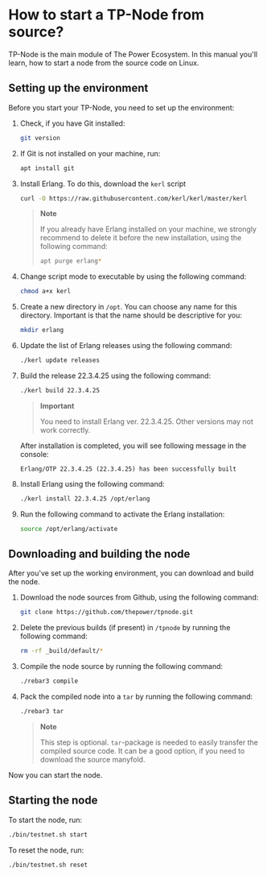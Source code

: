# How to start a TP-Node from source?

TP-Node is the main module of The Power Ecosystem. In this manual you'll learn, how to start a node from the source code on Linux.

## Setting up the environment

Before you start your TP-Node, you need to set up the environment:

1. Check, if you have Git installed:
    
   ```bash
   git version
   ```
2. If Git is not installed on your machine, run:
    
   ```bash
   apt install git
   ```
   
3. Install Erlang. To do this, download the `kerl` script

   ```bash
   curl -O https://raw.githubusercontent.com/kerl/kerl/master/kerl
   ```
   > **Note**
   > 
   > If you already have Erlang installed on your machine, we strongly recommend to delete it before the new installation, using the following command:
   >
   > ```bash
   > apt purge erlang*
   > ```
   
4. Change script mode to executable by using the following command:

   ```bash
   chmod a+x kerl
   ```

5. Create a new directory in `/opt`. You can choose any name for this directory. Important is that the name should be descriptive for you:

   ```bash
   mkdir erlang
   ```
6. Update the list of Erlang releases using the following command:

   ```bash
   ./kerl update releases
   ```
   
7. Build the release 22.3.4.25 using the following command:

   ```bash
   ./kerl build 22.3.4.25
   ```


   > **Important**
   >
   > You need to install Erlang ver. 22.3.4.25. Other versions may not work correctly.
   
   After installation is completed, you will see following message in the console:

   ```text
   Erlang/OTP 22.3.4.25 (22.3.4.25) has been successfully built
   ```
   
8. Install Erlang using the following command:

   ```bash
   ./kerl install 22.3.4.25 /opt/erlang
   ```

9. Run the following command to activate the Erlang installation:

   ```bash
   source /opt/erlang/activate
   ```

## Downloading and building the node

After you've set up the working environment, you can download and build the node.

1. Download the node sources from Github, using the following command:

   ```bash
   git clone https://github.com/thepower/tpnode.git
   ```
   
2. Delete the previous builds (if present) in `/tpnode` by running the following command:

   ```bash
   rm -rf _build/default/*
   ```

3. Compile the node source by running the following command:

   ```bash
   ./rebar3 compile
   ```
4. Pack the compiled node into a `tar` by running the following command:

   ```bash
   ./rebar3 tar
   ```

   > **Note**
   > 
   > This step is optional. `tar`-package is needed to easily transfer the compiled source code. It can be a good option, if you need to download the source manyfold.

Now you can start the node.

## Starting the node

To start the node, run:

```bash
./bin/testnet.sh start
```

To reset the node, run:

```bash
./bin/testnet.sh reset
```